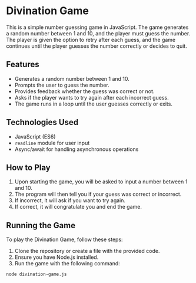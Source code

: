# Divination Game

This is a simple number guessing game in JavaScript. The game generates a random number between 1 and 10, and the player must guess the number. The player is given the option to retry after each guess, and the game continues until the player guesses the number correctly or decides to quit.

## Features

- Generates a random number between 1 and 10.
- Prompts the user to guess the number.
- Provides feedback whether the guess was correct or not.
- Asks if the player wants to try again after each incorrect guess.
- The game runs in a loop until the user guesses correctly or exits.

## Technologies Used

- JavaScript (ES6)
- `readline` module for user input
- Async/await for handling asynchronous operations

## How to Play

1. Upon starting the game, you will be asked to input a number between 1 and 10.
2. The program will then tell you if your guess was correct or incorrect.
3. If incorrect, it will ask if you want to try again.
4. If correct, it will congratulate you and end the game.

## Running the Game

To play the Divination Game, follow these steps:

1. Clone the repository or create a file with the provided code.
2. Ensure you have Node.js installed.
3. Run the game with the following command:

```bash
node divination-game.js
